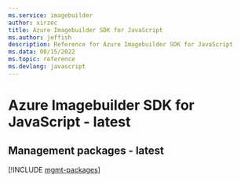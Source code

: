 ```yaml
---
ms.service: imagebuilder
author: xirzec
title: Azure Imagebuilder SDK for JavaScript
ms.author: jeffish
description: Reference for Azure Imagebuilder SDK for JavaScript
ms.data: 08/15/2022
ms.topic: reference
ms.devlang: javascript
---
```

# Azure Imagebuilder SDK for JavaScript - latest

## Management packages - latest
[!INCLUDE [mgmt-packages](imagebuilder-mgmt-index.md)]